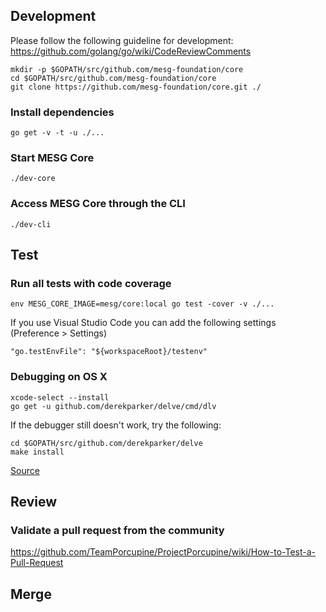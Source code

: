 ## Development

Please follow the following guideline for development:
https://github.com/golang/go/wiki/CodeReviewComments

```
mkdir -p $GOPATH/src/github.com/mesg-foundation/core
cd $GOPATH/src/github.com/mesg-foundation/core
git clone https://github.com/mesg-foundation/core.git ./
```
### Install dependencies
```
go get -v -t -u ./...
```
### Start MESG Core
```
./dev-core
```
### Access MESG Core through the CLI
```
./dev-cli
```

## Test

### Run all tests with code coverage
```
env MESG_CORE_IMAGE=mesg/core:local go test -cover -v ./...
```

If you use Visual Studio Code you can add the following settings (Preference > Settings)

```
"go.testEnvFile": "${workspaceRoot}/testenv"
```

### Debugging on OS X
```
xcode-select --install
go get -u github.com/derekparker/delve/cmd/dlv
```

If the debugger still doesn't work, try the following:

```
cd $GOPATH/src/github.com/derekparker/delve
make install
```

[Source](https://github.com/derekparker/delve/blob/master/Documentation/installation/osx/install.md)


## Review

### Validate a pull request from the community

https://github.com/TeamPorcupine/ProjectPorcupine/wiki/How-to-Test-a-Pull-Request

## Merge